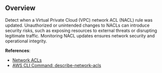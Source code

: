 ## Overview

Detect when a Virtual Private Cloud (VPC) network ACL (NACL) rule was updated. Unauthorized or unintended changes to NACLs can introduce security risks, such as exposing resources to external threats or disrupting legitimate traffic. Monitoring NACL updates ensures network security and operational integrity.

**References**:
- [Network ACLs](https://docs.aws.amazon.com/vpc/latest/userguide/vpc-network-acls.html)
- [AWS CLI Command: describe-network-acls](https://awscli.amazonaws.com/v2/documentation/api/latest/reference/ec2/describe-network-acls.html)
